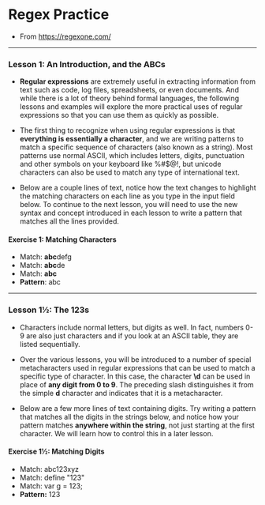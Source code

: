 # Regex Practice

- From https://regexone.com/

-------
### Lesson 1: An Introduction, and the ABCs

- **Regular expressions** are extremely useful in extracting information from text such as code, log files, spreadsheets, or even documents. And while there is a lot of theory behind formal languages, the following lessons and examples will explore the more practical uses of regular expressions so that you can use them as quickly as possible.

- The first thing to recognize when using regular expressions is that **everything is essentially a character**, and we are writing patterns to match a specific sequence of characters (also known as a string). Most patterns use normal ASCII, which includes letters, digits, punctuation and other symbols on your keyboard like %#$@!, but unicode characters can also be used to match any type of international text.

- Below are a couple lines of text, notice how the text changes to highlight the matching characters on each line as you type in the input field below. To continue to the next lesson, you will need to use the new syntax and concept introduced in each lesson to write a pattern that matches all the lines provided.

#### Exercise 1: Matching Characters

- Match: **abc**defg
- Match: **abc**de
- Match: **abc**
- **Pattern**: abc

-------

### Lesson 1½: The 123s
- Characters include normal letters, but digits as well. In fact, numbers 0-9 are also just characters and if you look at an ASCII table, they are listed sequentially.

- Over the various lessons, you will be introduced to a number of special metacharacters used in regular expressions that can be used to match a specific type of character. In this case, the character **\d** can be used in place of **any digit from 0 to 9**. The preceding slash distinguishes it from the simple **d** character and indicates that it is a metacharacter.

- Below are a few more lines of text containing digits. Try writing a pattern that matches all the digits in the strings below, and notice how your pattern matches **anywhere within the string**, not just starting at the first character. We will learn how to control this in a later lesson.

#### Exercise 1½: Matching Digits
- Match:	abc123xyz
- Match:	define "123"
- Match:	var g = 123;
- **Pattern:**  123
